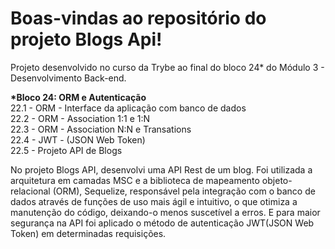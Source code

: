 # Boas-vindas ao repositório do projeto Blogs Api!

Projeto desenvolvido no curso da Trybe ao final do bloco 24* do Módulo 3 - Desenvolvimento Back-end.<br>

 <strong>*Bloco 24: ORM e Autenticação</strong><br>
 22.1 - ORM - Interface da aplicação com banco de dados<br>
 22.2 - ORM - Association 1:1 e 1:N<br>
 22.3 - ORM - Association N:N e Transations<br>
 22.4 - JWT - (JSON Web Token)<br>
 22.5 - Projeto API de Blogs<br>
 
No projeto Blogs API, desenvolvi uma API Rest de um blog. Foi utilizada a arquitetura em camadas MSC e a biblioteca de mapeamento objeto-relacional (ORM), Sequelize, responsável pela integração com o banco de dados através de funções de uso mais ágil e intuitivo, o que otimiza a manutenção do código, deixando-o menos suscetível a erros.
E para maior segurança na API foi aplicado o método de autenticação JWT(JSON Web Token) em determinadas requisições.
 
